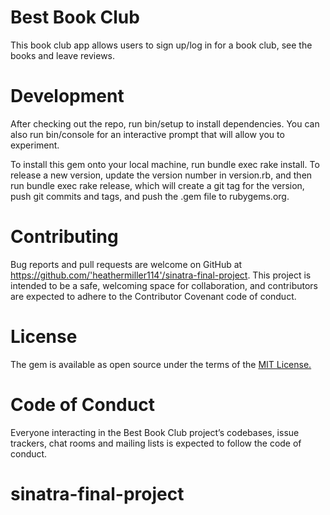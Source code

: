 # Best Book Club

This book club app allows users to sign up/log in for a book club, see the books and leave reviews.

# Development
After checking out the repo, run bin/setup to install dependencies. You can also run bin/console for an interactive prompt that will allow you to experiment.

To install this gem onto your local machine, run bundle exec rake install. To release a new version, update the version number in version.rb, and then run bundle exec rake release, which will create a git tag for the version, push git commits and tags, and push the .gem file to rubygems.org.

# Contributing
Bug reports and pull requests are welcome on GitHub at https://github.com/'heathermiller114'/sinatra-final-project. This project is intended to be a safe, welcoming space for collaboration, and contributors are expected to adhere to the Contributor Covenant code of conduct.

# License
The gem is available as open source under the terms of the [MIT License.](https://opensource.org/licenses/MIT)

# Code of Conduct
Everyone interacting in the Best Book Club project’s codebases, issue trackers, chat rooms and mailing lists is expected to follow the code of conduct.

# sinatra-final-project
